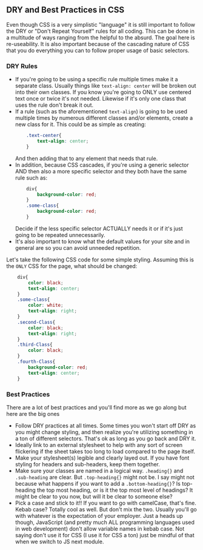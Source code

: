 ## DRY and Best Practices in CSS

Even though CSS is a very simplistic "language" it is still important to follow the DRY or "Don't Repeat Yourself" rules for all coding. This can be done in a multitude of ways ranging from the helpful to the absurd. The goal here is re-useability. It is also important because of the cascading nature of CSS that you do everything you can to follow proper usage of basic selectors.

### DRY Rules

- If you're going to be using a specific rule multiple times make it a separate class. Usually things like `text-align: center` will be broken out into their own classes. If you know you're going to ONLY use centered text once or twice it's not needed. Likewise if it's only one class that uses the rule don't break it out.
- If a rule (such as the aforementioned `text-align`) is going to be used multiple times by numerous different classes and/or elements, create a new class for it. This could be as simple as creating:
  ```CSS
      .text-center{
          text-align: center;
      }
  ```
  And then adding that to any element that needs that rule.
- In addition, because CSS cascades, if you're using a generic selector AND then also a more specific selector and they both have the same rule such as:
  ```CSS
      div{
          background-color: red;
      }
      .some-class{
          background-color: red;
      }
  ```
  Decide if the less specific selector ACTUALLY needs it or if it's just going to be repeated unnecessarily.
- It's also important to know what the default values for your site and in general are so you can avoid unneeded repetition.

Let's take the following CSS code for some simple styling. Assuming this is the `ONLY` CSS for the page, what should be changed:

```CSS
    div{
        color: black;
        text-align: center;
    }
    .some-class{
        color: white;
        text-align: right;
    }
    .second-Class{
        color: black;
        text-align: right;
    }
    .third-Class{
        color: black;
    }
    .fourth-Class{
        background-color: red;
        text-align: center;
    }
```

### Best Practices

There are a lot of best practices and you'll find more as we go along but here are the big ones

- Follow DRY practices at all times. Some times you won't start off DRY as you might change styling, and then realize you're utilizing something in a ton of different selectors. That's ok as long as you go back and DRY it.
- Ideally link to an external stylesheet to help with any sort of screen flickering if the sheet takes too long to load compared to the page itself.
- Make your stylesheet(s) legible and clearly layed out. If you have font styling for headers and sub-headers, keep them together.
- Make sure your classes are named in a logical way. `.heading{}` and `.sub-heading` are clear. But `.top-heading{}` might not be. I say might not because what happens if you want to add a `.bottom-heading{}`? Is top-heading the top most heading, or is it the top most level of headings? It might be clear to you now, but will it be clear to someone else?
- Pick a case and stick to it!! If you want to go with camelCase, that's fine. Kebab case? Totally cool as well. But don't mix the two. Usually you'll go with whatever is the expectation of your employer. Just a heads up though, JavaScript (and pretty much ALL programming languages used in web development) don't allow variable names in kebab case. Not saying don't use it for CSS (I use it for CSS a ton) just be mindful of that when we switch to JS next module.
